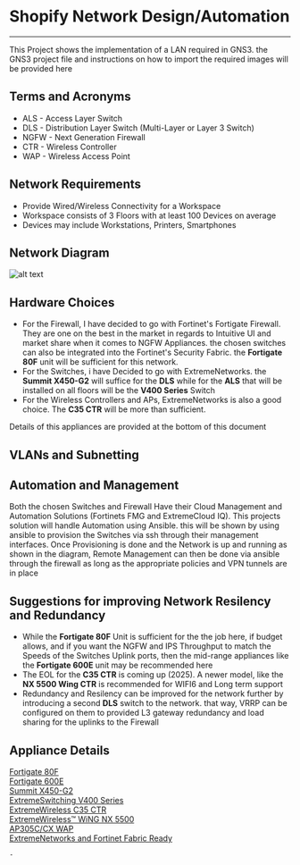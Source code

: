 # Shopify Network Design/Automation
---------------------------------------------------------
 This Project shows the implementation of a LAN required in GNS3. the GNS3 project file and instructions on how to import the required images will be provided here  
 ## Terms and Acronyms
- ALS  - Access Layer Switch
- DLS  - Distribution Layer Switch (Multi-Layer or Layer 3 Switch)
- NGFW - Next Generation Firewall
- CTR  - Wireless Controller
- WAP  - Wireless Access Point

 ## Network Requirements
 - Provide Wired/Wireless Connectivity for a Workspace
 - Workspace consists of 3 Floors with at least 100 Devices on average  
 - Devices may include Workstations, Printers, Smartphones
## Network Diagram
![alt text](https://github.com/samueliwuno/ShopifyLAN/blob/main/Net_Diag.png)

## Hardware Choices
- For the Firewall, I have decided to go with Fortinet's Fortigate Firewall. They are one on the best in the market in regards to Intuitive UI and market share when it comes to NGFW Appliances. the chosen switches can also be integrated into the Fortinet's Security Fabric. the **Fortigate 80F** unit will be sufficient for this network. 
- For the Switches, i have Decided to go with ExtremeNetworks. the **Summit X450-G2** will suffice for the **DLS** while for the **ALS** that will be installed on all floors will be the **V400 Series** Switch
- For the Wireless Controllers and APs, ExtremeNetworks is also a good choice. The **C35 CTR** will be more than sufficient. 

Details of this appliances are provided at the bottom of this document
## VLANs and Subnetting

## Automation and Management
Both the chosen Switches and Firewall Have their Cloud Management and Automation Solutions (Fortinets FMG and ExtremeCloud IQ). This projects solution will handle Automation using Ansible. this will be shown by using ansible to provision the Switches via ssh through their management interfaces. Once Provisioning is done and the Network is up and running as shown in the diagram, Remote Management can then be done via ansible through the firewall as long as the appropriate policies and  VPN tunnels are in place
## Suggestions for improving Network Resilency and Redundancy
- While the **Fortigate 80F** Unit is  sufficient for the the job here, if budget allows, and if you want the NGFW and IPS Throughput to match the Speeds of the Switches Uplink ports, then  the mid-range appliances like the **Fortigate 600E** unit may be recommended here 
- The EOL for the **C35 CTR** is coming up (2025). A newer model, like the **NX 5500 Wing CTR** is recommended for WIFI6 and Long term support
- Redundancy and Resilency can be improved for the network further by introducing a second **DLS** switch to the network. that way, VRRP can be configured on them to provided L3 gateway redundancy and load sharing for the uplinks to the Firewall 

## Appliance Details
[Fortigate 80F](https://www.fortinet.com/content/dam/fortinet/assets/data-sheets/fortigate-fortiwifi-80f-series.pdf)  
[Fortigate 600E](https://www.fortinet.com/content/dam/fortinet/assets/data-sheets/FortiGate_600E.pdf)  
[Summit X450-G2](https://cloud.kapostcontent.net/pub/6f346f0e-30e3-452c-86cd-56795f6a1a65/x450-g2-data-sheet.pdf?kui=bKqLVAj7ueLS6LTgIp2rvw)  
[ExtremeSwitching V400 Series](https://cloud.kapostcontent.net/pub/59b81c15-076d-4069-b63d-ca89e84142cb/extremeswitching-v400-series-data-sheet?kui=ECOXrpgUWonsjQJFALylMg)  
[ExtremeWireless C35 CTR](https://cloud.kapostcontent.net/pub/38236555-1e21-43a3-9c61-af84c71a5844/wireless-controllers-ds-1.pdf)  
[ExtremeWireless™ WiNG NX 5500](https://kapost-files-prod.s3.amazonaws.com/kapost/55ba7c9e07003d9aab000394/studio/content/581cbe296fa64c1e0e00020c/published/nx-5500-data-sheet.pdf?kui=taYpxxpxR60ePX3p3eHN1w)  
[AP305C/CX WAP](https://cloud.kapostcontent.net/pub/c3de16b9-58a8-430d-87c7-1e26b6ceebe0/ap-305c)  
[ExtremeNetworks and Fortinet Fabric Ready](https://www.fortinet.com/content/dam/fortinet/assets/alliances/Extreme-Network-Fortinet-SB.pdf)

    - 
 
